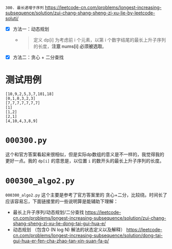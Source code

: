 
`300. 最长递增子序列` https://leetcode-cn.com/problems/longest-increasing-subsequence/solution/zui-chang-shang-sheng-zi-xu-lie-by-leetcode-soluti/
- [x] 方法一：动态规划
  * > 定义 dp[i] 为考虑前 i 个元素，以第 i 个数字结尾的最长上升子序列的长度，**注意 nums[i] 必须被选取**。
- [x] 方法二：贪心 + 二分查找

# 测试用例

```
[10,9,2,5,3,7,101,18]
[0,1,0,3,2,3]
[7,7,7,7,7,7,7]
[1]
[1,2]
[2,1]
[4,10,4,3,8,9]
```

# `000300.py`

这个和官方答案看起来很相似，但是实际dp数组的意义是不一样的，我觉得我的更好一点。我的 `dp[i]` 的意思是，以位置 `i` 的数开头的最长上升子序列的长度。

# `000300_algo2.py`

`000300_algo2.py` 这个主要是参考了官方答案里的 贪心+二分，比较绕。时间长了应该容易忘，下面链接里的一些说明算是能辅助下理解：

- 最长上升子序列/动态规划/二分查找 https://leetcode-cn.com/problems/longest-increasing-subsequence/solution/zui-chang-shang-sheng-zi-xu-lie-dong-tai-gui-hua-e/
- 动态规划 （包含O (N log N) 解法的状态定义以及解释） https://leetcode-cn.com/problems/longest-increasing-subsequence/solution/dong-tai-gui-hua-er-fen-cha-zhao-tan-xin-suan-fa-p/
